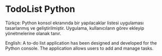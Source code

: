 # TodoList Python

Türkçe: Python konsol ekranında bir yapılacaklar listesi uygulaması tasarlanmış ve geliştirilmiştir. Uygulama, kullanıcıların görev ekleyip yönetmelerine olanak tanır.

English: A to-do list application has been designed and developed for the Python console. The application allows users to add and manage tasks.
